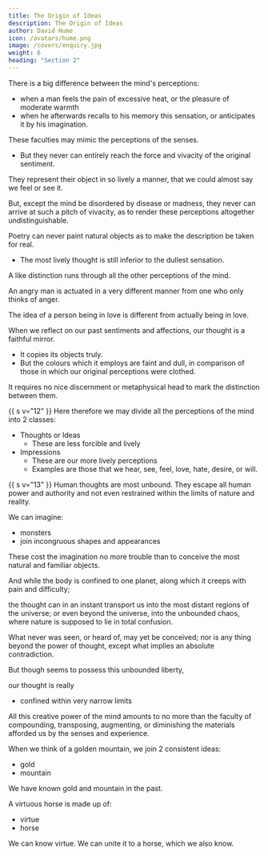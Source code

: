```yaml
---
title: The Origin of Ideas
description: The Origin of Ideas
author: David Hume
icon: /avatars/hume.png
image: /covers/enquiry.jpg
weight: 6
heading: "Section 2"
--- 
```




There is a big difference between the mind's perceptions:
- when a man feels the pain of excessive heat, or the pleasure of moderate warmth
- when he afterwards recalls to his memory this sensation, or anticipates it by his imagination.

These faculties may mimic the perceptions of the senses.
- But they never can entirely reach the force and vivacity of the original sentiment. 

<!-- The utmost we say of them, even when they operate with greatest vigour, is, that  -->

They represent their object in so lively a manner, that we could almost say we feel or see it. 

But, except the mind be disordered by disease or madness, they never can arrive at such a pitch of vivacity, as to render these perceptions altogether undistinguishable. 

Poetry can never paint natural objects as to make the description be taken for real. <!--  landskip. -->
- The most lively thought is still inferior to the dullest sensation.

A like distinction runs through all the other perceptions of the mind. 

An angry man is actuated in a very different manner from one who only thinks of anger.

The idea of a person being in love is different from actually being in love. 
<!-- If you tell me, that any person is in love, I easily understand your meaning, and form a just conception of his situation; 

but never can mistake that conception for the real disorders and agitations of the passion.  -->

When we reflect on our past sentiments and affections, our thought is a faithful mirror. 
- It copies its objects truly. 
- But the colours which it employs are faint and dull, in comparison of those in which our original perceptions were clothed. 

It requires no nice discernment or metaphysical head to mark the distinction between them. 


{{ s v="12" }} Here therefore we may divide all the perceptions of the mind into 2 classes:
- Thoughts or Ideas
  - These are less forcible and lively
- Impressions
  - These are our more lively perceptions
  - Examples are those that we hear, see, feel, love, hate, desire, or will. 
<!-- , which are distinguished by their different degrees of force and vivacity. --> 

<!-- Impressions are distinguished from ideas, which are the less lively perceptions, of which we are conscious, when we reflect on any of those sensations or movements above mentioned.  -->


{{ s v="13" }} Human thoughts are most unbound. They escape all human power and authority and not even restrained within the limits of nature and reality. 

We can imagine:
- monsters
- join incongruous shapes and appearances

These cost the imagination no more trouble than to conceive the most natural and familiar objects. 

And while the body is confined to one planet, along which it creeps with pain and difficulty;

the thought can in an instant transport us into the most distant regions of the universe; or even beyond the universe, into the unbounded chaos, where nature is supposed to lie in total confusion. 

What never was seen, or heard of, may yet be conceived; nor is any thing beyond the power of thought, except what implies an absolute contradiction. 


But though  seems to possess this unbounded liberty, 

our thought is really 
-  confined within very narrow limits

All this creative power of the mind amounts to no more than the faculty of compounding, transposing, augmenting, or diminishing the materials afforded us by the senses and experience. 

When we think of a golden mountain, we join 2 consistent ideas:
- gold
- mountain

We have known gold and mountain in the past. 

A virtuous horse is made up of:
- virtue
- horse

We can know virtue. We can unite it to a horse, which we also know. 

